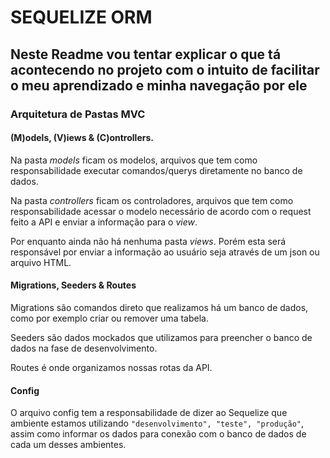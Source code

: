 # SEQUELIZE ORM

## Neste Readme vou tentar explicar o que tá acontecendo no projeto com o intuito de facilitar o meu aprendizado e minha navegação por ele

### Arquitetura de Pastas MVC

#### (M)odels, (V)iews & (C)ontrollers.

Na pasta _models_ ficam os modelos, arquivos que tem como responsabilidade executar comandos/querys diretamente no banco de dados.

Na pasta _controllers_ ficam os controladores, arquivos que tem como responsabilidade acessar o modelo necessário de acordo com o request feito a API e enviar a informação para o _view_.

Por enquanto ainda não há nenhuma pasta _views_. Porém esta será responsável por enviar a informação ao usuário seja através de um json ou arquivo HTML.

#### Migrations, Seeders & Routes

Migrations são comandos direto que realizamos há um banco de dados, como por exemplo criar ou remover uma tabela.

Seeders são dados mockados que utilizamos para preencher o banco de dados na fase de desenvolvimento.

Routes é onde organizamos nossas rotas da API.

#### Config

O arquivo config tem a responsabilidade de dizer ao Sequelize que ambiente estamos utilizando `"desenvolvimento", "teste", "produção"`,
assim como informar os dados para conexão com o banco de dados de cada um desses ambientes.
